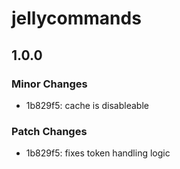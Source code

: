 # jellycommands

## 1.0.0
### Minor Changes

- 1b829f5: cache is disableable

### Patch Changes

- 1b829f5: fixes token handling logic
